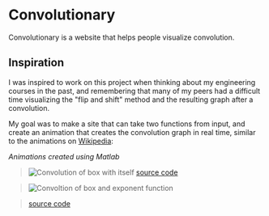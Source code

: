 # Convolutionary

Convolutionary is a website that helps people visualize convolution.

## Inspiration

I was inspired to work on this project when thinking about my engineering courses in the past,
and remembering that many of my peers had a difficult time visualizing the "flip and shift" method and the resulting graph after a convolution.

My goal was to make a site that can take two functions from input,
and create an animation that creates the convolution graph in real time, similar to the animations on [Wikipedia](https://en.wikipedia.org/wiki/Convolution):

*Animations created using Matlab*

> ![Convolution of box with itself](https://upload.wikimedia.org/wikipedia/commons/6/6a/Convolution_of_box_signal_with_itself2.gif)
> [source code](https://en.wikipedia.org/wiki/File:Convolution_of_box_signal_with_itself2.gif)

> ![Convoltion of box and exponent function](https://upload.wikimedia.org/wikipedia/commons/b/b9/Convolution_of_spiky_function_with_box2.gif)

> [source code](https://en.wikipedia.org/wiki/File:Convolution_of_spiky_function_with_box2.gif)